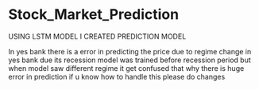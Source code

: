 # Stock_Market_Prediction
USING LSTM MODEL I CREATED PREDICTION MODEL


In yes bank there is a error in predicting the price due to regime change in yes bank due its recession model was trained before recession period but when model saw different regime it get confused that why there is huge error in prediction if u know how to handle this please do changes 
